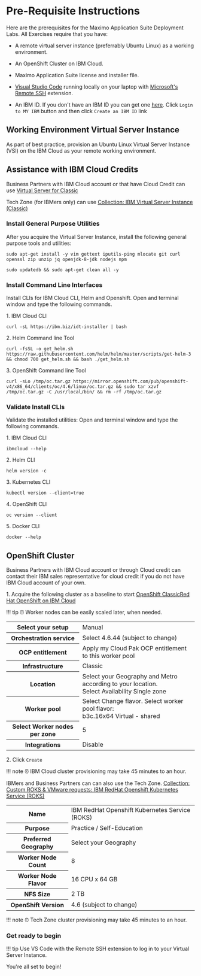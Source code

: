 # Pre-Requisite Instructions

Here are the prerequisites for the Maximo Application Suite Deployment Labs.   All Exercises require that you have:

*  A remote virtual server instance (preferrably Ubuntu Linux) as a working environment.

*  An OpenShift Cluster on IBM Cloud.

*  Maximo Application Suite license and installer file.

*  [Visual Studio Code](https://code.visualstudio.com/) running locally on your laptop with
 [Microsoft's Remote SSH](https://marketplace.visualstudio.com/items?itemName=ms-vscode-remote.remote-ssh)  extension.

* An IBM ID.  If you don't have an IBM ID you can get one [here](https://www.ibm.com/account/reg/signup?). Click 
`Login to MY IBM` button and then click `Create an IBM ID` link

## Working Environment Virtual Server Instance

As part of best practice, provision an Ubuntu Linux Virtual Server Instance (VSI) on the IBM Cloud as your remote working environment.

## Assistance with IBM Cloud Credits

Business Partners with IBM Cloud account or that have Cloud Credit can use 
[Virtual Server for Classic](https://cloud.ibm.com/gen1/infrastructure/provision/vs)

Tech Zone (for IBMers only) can use
[Collection: IBM Virtual Server Instance (Classic)](https://techzone.ibm.com/collection/base-images)

### Install General Purpose Utilities

After you acquire the Virtual Server Instance, install the following general purpose tools and utilities:

```shell
sudo apt-get install -y vim gettext iputils-ping mlocate git curl openssl zip unzip jq openjdk-8-jdk nodejs npm
```

```shell
sudo updatedb && sudo apt-get clean all -y
```

### Install Command Line Interfaces

Install CLIs for IBM Cloud CLI, Helm and Openshift.  Open and terminal window and type the following commands.

1\. IBM Cloud CLI

```shell
curl -sL https://ibm.biz/idt-installer | bash
```

2\. Helm Command line Tool

```shell
curl -fsSL -o get_helm.sh https://raw.githubusercontent.com/helm/helm/master/scripts/get-helm-3 && chmod 700 get_helm.sh && bash ./get_helm.sh
```
   
3\. OpenShift Command line Tool

```shell
curl -sLo /tmp/oc.tar.gz https://mirror.openshift.com/pub/openshift-v4/x86_64/clients/oc/4.6/linux/oc.tar.gz && sudo tar xzvf /tmp/oc.tar.gz -C /usr/local/bin/ && rm -rf /tmp/oc.tar.gz
```

### Validate Install CLIs

Validate the installed utilities: Open and terminal window and type the following commands.

1\.  IBM Cloud CLI

```shell
ibmcloud --help
```

2\.  Helm CLI

```shell
helm version -c
```

3\.  Kubernetes CLI

```shell
kubectl version --client=true
```

4\.  OpenShift CLI

```shell
oc version --client
```

5\.  Docker CLI

```shell
docker --help
```

## OpenShift Cluster

Business Partners with IBM Cloud account or through Cloud credit can contact their IBM sales representative for cloud credit if you do not have IBM Cloud account of your own. 

1\.  Acquire the following cluster as a baseline to start [OpenShift Classic](https://www.ibm.com/cloud/openshift)[Red Hat OpenShift on IBM Cloud](https://cloud.ibm.com/kubernetes/catalog/create?platformType=openshift)

!!! tip
    ⏰ Worker nodes can be easily scaled later, when needed.

<table>
  <tr>
    <th>Select your setup</th>
    <td>Manual</td>
  </tr>
  <tr>
    <th>Orchestration service</th>
    <td>Select 4.6.44 (subject to change)</td>
  </tr>
  <tr>
    <th>OCP entitlement</th>
    <td>Apply my Cloud Pak OCP entitlement to this worker pool</td>
  </tr>
  <tr>
    <th>Infrastructure</th>
    <td>Classic</td>
  </tr>
  <tr>
    <th>Location</th>
    <td>Select your Geography and Metro according to your location. <br>Select Availability Single zone</td>
  </tr>
  <tr>
    <th>Worker pool</th>
    <td>Select Change flavor. Select worker pool flavor: <br>b3c.16x64 Virtual - shared</td>
  </tr>
  <tr>
    <th>Select Worker nodes per zone</th>
    <td>5</td>
  </tr>
  <tr>
    <th>Integrations</th>
    <td>Disable</td>
  </tr>
</table>

2\.  Click `Create`

!!! note
    ⏰ IBM Cloud cluster provisioning may take 45 minutes to an hour.

IBMers and Business Partners can can also use the Tech Zone.  [Collection: Custom ROKS & VMware requests: IBM RedHat Openshift Kubernetes Service (ROKS)](https://techzone.ibm.com/collection/custom-roks-vmware-requests)

<table>
  <tr>
    <th>Name</th>
    <td>IBM RedHat Openshift Kubernetes Service (ROKS)</td>
  </tr>
  <tr>
    <th>Purpose</th>
    <td>Practice / Self-Education</td>
  </tr>
  <tr>
    <th>Preferred Geography</th>
    <td>Select your Geography</td>
  </tr>
  <tr>
    <th>Worker Node Count</th>
    <td>8</td>
  </tr>
  <tr>
    <th>Worker Node Flavor</th>
    <td>16 CPU x 64 GB</td>
  </tr>
  <tr>
    <th>NFS Size</th>
    <td>2 TB</td>
  </tr>
  <tr>
    <th>OpenShift Version</th>
    <td>4.6 (subject to change)</td>
  </tr>
</table>

!!! note
    ⏰ Tech Zone cluster provisioning may take 45 minutes to an hour.

### Get ready to begin

!!! tip
    Use VS Code with the Remote SSH extension to log in to your Virtual Server Instance.
 
You're all set to begin!
